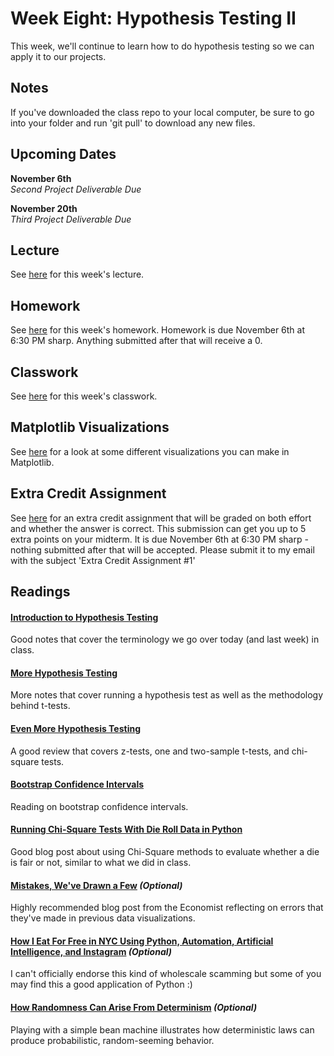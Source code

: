 # Week Eight: Hypothesis Testing II

This week, we'll continue to learn how to do hypothesis testing so we can apply it to our projects.

## Notes

If you've downloaded the class repo to your local computer, be sure to go into your folder and run 'git pull' to download any new files.

## Upcoming Dates  

**November 6th**  
*Second Project Deliverable Due*

**November 20th**  
*Third Project Deliverable Due*


## Lecture

See [here](https://github.com/CSC217/fall_2019/blob/master/week08-hypothesis_testing_ii/Week_Eight_Hypothesis_Testing_II.ipynb) for this week's lecture.

## Homework

See [here](https://github.com/CSC217/fall_2019/blob/master/week08-hypothesis_testing_ii/Homework_Eight.ipynb) for this week's homework. Homework is due November 6th at 6:30 PM sharp. Anything submitted after that will receive a 0.

## Classwork

See [here](https://github.com/CSC217/fall_2019/blob/master/week08-hypothesis_testing_ii/Hypothesis_Testing_II_Class_Workbook.ipynb) for this week's classwork.

## Matplotlib Visualizations

See [here](https://github.com/CSC217/fall_2019/blob/master/week08-hypothesis_testing_ii/Matplotlib_Visualizations.ipynb) for a look at some different visualizations you can make in Matplotlib.

## Extra Credit Assignment

See [here](https://github.com/CSC217/fall_2019/blob/master/week08-hypothesis_testing_ii/Extra_Credit_Assignment.ipynb) for an extra credit assignment that will be graded on both effort and whether the answer is correct. This submission can get you up to 5 extra points on your midterm. It is due November 6th at 6:30 PM sharp - nothing submitted after that will be accepted. Please submit it to my email with the subject 'Extra Credit Assignment \#1'

## Readings

#### [Introduction to Hypothesis Testing](https://ocw.mit.edu/courses/mathematics/18-05-introduction-to-probability-and-statistics-spring-2014/readings/MIT18_05S14_Reading17b.pdf)

Good notes that cover the terminology we go over today (and last week) in class.

#### [More Hypothesis Testing](https://ocw.mit.edu/courses/mathematics/18-05-introduction-to-probability-and-statistics-spring-2014/readings/MIT18_05S14_Reading18.pdf)

More notes that cover running a hypothesis test as well as the methodology behind t-tests.

#### [Even More Hypothesis Testing](https://ocw.mit.edu/courses/mathematics/18-05-introduction-to-probability-and-statistics-spring-2014/readings/MIT18_05S14_Reading19.pdf)

A good review that covers z-tests, one and two-sample t-tests, and chi-square tests.

#### [Bootstrap Confidence Intervals](https://ocw.mit.edu/courses/mathematics/18-05-introduction-to-probability-and-statistics-spring-2014/readings/MIT18_05S14_Reading24.pdf)

Reading on bootstrap confidence intervals.

#### [Running Chi-Square Tests With Die Roll Data in Python](https://towardsdatascience.com/running-chi-square-tests-in-python-with-die-roll-data-b9903817c51b)

Good blog post about using Chi-Square methods to evaluate whether a die is fair or not, similar to what we did in class.

#### [Mistakes, We've Drawn a Few](https://medium.economist.com/mistakes-weve-drawn-a-few-8cdd8a42d368) *(Optional)*
Highly recommended blog post from the Economist reflecting on errors that they've made in previous data visualizations.

#### [How I Eat For Free in NYC Using Python, Automation, Artificial Intelligence, and Instagram](https://medium.com/@chrisbuetti/how-i-eat-for-free-in-nyc-using-python-automation-artificial-intelligence-and-instagram-a5ed8a1e2a10) *(Optional)*

I can't officially endorse this kind of wholescale scamming but some of you may find this a good application of Python :)

#### [How Randomness Can Arise From Determinism](https://www.quantamagazine.org/how-randomness-can-arise-from-determinism-20191014/) *(Optional)*

Playing with a simple bean machine illustrates how deterministic laws can produce probabilistic, random-seeming behavior.
